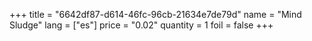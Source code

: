 +++
title = "6642df87-d614-46fc-96cb-21634e7de79d"
name = "Mind Sludge"
lang = ["es"]
price = "0.02"
quantity = 1
foil = false
+++
